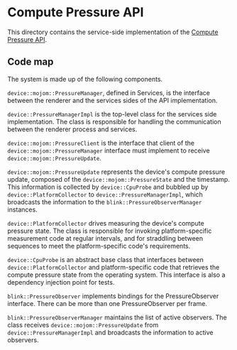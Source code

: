 # Compute Pressure API

This directory contains the service-side implementation of the
[Compute Pressure API](https://github.com/w3c/compute-pressure/).

## Code map

The system is made up of the following components.

`device::mojom::PressureManager`, defined in Services, is the interface
between the renderer and the services sides of the API implementation.

`device::PressureManagerImpl` is the top-level class for the services side
implementation. The class is responsible for handling the communication
between the renderer process and services.

`device::mojom::PressureClient` is the interface that client of the
`device::mojom::PressureManager` interface must implement to receive
`device::mojom::PressureUpdate`.

`device::mojom::PressureUpdate` represents the device's compute pressure update,
composed of the `device::mojom::PressureState` and the timestamp.
This information is collected by `device::CpuProbe` and bubbled up by
`device::PlatformCollector` to `device::PressureManagerImpl`, which broadcasts
the information to the `blink::PressureObserverManager` instances.

`device::PlatformCollector` drives measuring the device's compute pressure
state. The class is responsible for invoking platform-specific measurement
code at regular intervals, and for straddling between sequences to meet
the platform-specific code's requirements.

`device::CpuProbe` is an abstract base class that interfaces between
`device::PlatformCollector` and platform-specific code that retrieves the
compute pressure state from the operating system. This interface is also
a dependency injection point for tests.

`blink::PressureObserver` implements bindings for the PressureObserver
interface. There can be more than one PressureObserver per frame.

`blink::PressureObserverManager` maintains the list of active observers.
The class receives `device::mojom::PressureUpdate` from
`device::PressureManagerImpl` and broadcasts the information to active
observers.
